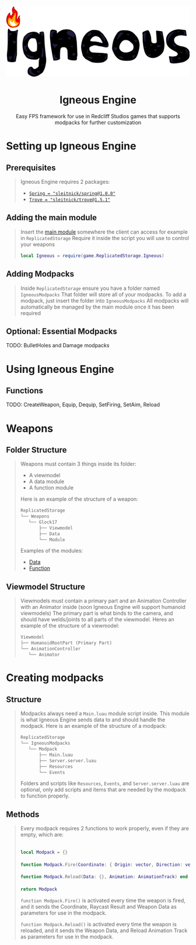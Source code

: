 <h1 align="center"><img src="Assets/logo/full.png" alt="Igneous Engine logo"/></h1>

<div align="center">
 <h1>Igneous Engine</h1>
 <p>Easy FPS framework for use in Redcliff Studios games that supports modpacks for further customization</p>
</div>

# Setting up Igneous Engine

## Prerequisites

> Igneous Engine requires 2 packages:
>
> - [`Spring = "sleitnick/spring@1.0.0"`](https://sleitnick.github.io/RbxUtil/api/Spring/)
> - [`Trove = "sleitnick/trove@1.5.1"`](https://sleitnick.github.io/RbxUtil/api/Trove/)

## Adding the main module

> Insert the [main module](Source/Igneous.luau) somewhere the client can access for example in `ReplicatedStorage`
 Require it inside the script you will use to control your weapons
>
> ```lua
> local Igneous = require(game.ReplicatedStorage.Igneous)
>```

## Adding Modpacks

> Inside `ReplicatedStorage` ensure you have a folder named `IgneousModpacks`
 That folder will store all of your modpacks.
 To add a modpack, just insert the folder into `IgneousModpacks`
 All modpacks will automatically be managed by the main module once it has been required

## Optional: Essential Modpacks

TODO: BulletHoles and Damage modpacks

# Using Igneous Engine

## Functions

TODO: CreateWeapon, Equip, Dequip, SetFiring, SetAim, Reload

# Weapons

## Folder Structure

> Weapons must contain 3 things inside its folder:
>
> - A viewmodel
> - A data module
> - A function module
>
> Here is an example of the structure of a weapon:
>
> ```text
>ReplicatedStorage
>└── Weapons
>    └── Glock17
>        ├── Viewmodel
>        ├── Data
>        └── Module
>```
>
> Examples of the modules:
>
> - [Data](Source/Templates/Weapon/Data.luau)
> - [Function](Source/Templates/Weapon/Module.luau)

## Viewmodel Structure

> Viewmodels must contain a primary part and an Animation Controller with an Animator inside (soon Igneous Engine will support humanoid viewmodels)
> The primary part is what binds to the camera, and should have welds/joints to all parts of the viewmodel.
> Heres an example of the structure of a viewmodel:
>
>```text
>Viewmodel
>├── HumanoidRootPart (Primary Part)
>└── AnimationController
>    └── Animator

# Creating modpacks

## Structure

> Modpacks always need a `Main.luau` module script inside. This module is what Igneous Engine sends data to and should handle the modpack.
> Here is an example of the structure of a modpack:
>
> ```text
>ReplicatedStorage
>└── IgneousModpacks
>    └── Modpack
>        ├── Main.luau
>        ├── Server.server.luau
>        ├── Resources
>        └── Events
> ```
>
> Folders and scripts like `Resources`, `Events`, and `Server.server.luau` are optional, only add scripts and items that are needed by the modpack to function properly.

## Methods

> Every modpack requires 2 functions to work properly, even if they are empty, which are:
>
> ```lua
>
> local Modpack = {}
>
>function Modpack.Fire(Coordinate: { Origin: vector, Direction: vector }, Raycast: RaycastResult, Data: {}) end
>
>function Modpack.Reload(Data: {}, Animation: AnimationTrack) end
>
>return Modpack
>
>```
>
>`function Modpack.Fire()` is activated every time the weapon is fired, and it sends the Coordinate, Raycast Result and Weapon Data as parameters for use in the modpack.
>
>`function Modpack.Reload()` is activated every time the weapon is reloaded, and it sends the Weapon Data, and Reload Animation Track as parameters for use in the modpack.